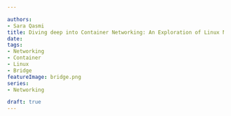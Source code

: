 ```yaml
---

authors:
- Sara Qasmi
title: Diving deep into Container Networking: An Exploration of Linux Network Namespace and Bridge Network
date: 
tags:
- Networking
- Container
- Linux
- Bridge
featureImage: bridge.png
series:
- Networking

draft: true
---
```



